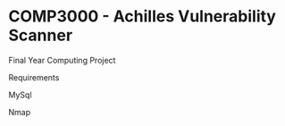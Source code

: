 # COMP3000 - Achilles Vulnerability Scanner
Final Year Computing Project

Requirements

MySql

Nmap
